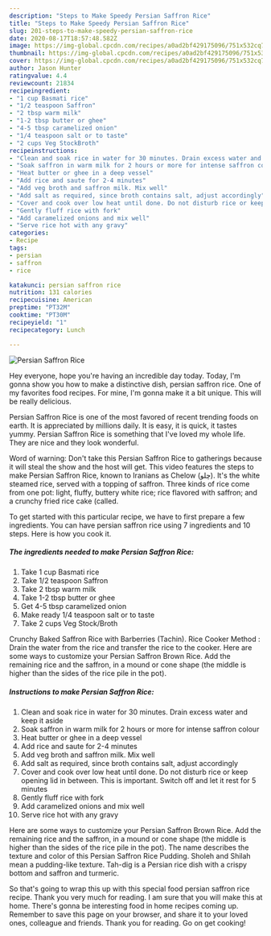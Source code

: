 ```yaml
---
description: "Steps to Make Speedy Persian Saffron Rice"
title: "Steps to Make Speedy Persian Saffron Rice"
slug: 201-steps-to-make-speedy-persian-saffron-rice
date: 2020-08-17T18:57:48.582Z
image: https://img-global.cpcdn.com/recipes/a0ad2bf429175096/751x532cq70/persian-saffron-rice-recipe-main-photo.jpg
thumbnail: https://img-global.cpcdn.com/recipes/a0ad2bf429175096/751x532cq70/persian-saffron-rice-recipe-main-photo.jpg
cover: https://img-global.cpcdn.com/recipes/a0ad2bf429175096/751x532cq70/persian-saffron-rice-recipe-main-photo.jpg
author: Jason Hunter
ratingvalue: 4.4
reviewcount: 21834
recipeingredient:
- "1 cup Basmati rice"
- "1/2 teaspoon Saffron"
- "2 tbsp warm milk"
- "1-2 tbsp butter or ghee"
- "4-5 tbsp caramelized onion"
- "1/4 teaspoon salt or to taste"
- "2 cups Veg StockBroth"
recipeinstructions:
- "Clean and soak rice in water for 30 minutes. Drain excess water and keep it aside"
- "Soak saffron in warm milk for 2 hours or more for intense saffron colour"
- "Heat butter or ghee in a deep vessel"
- "Add rice and saute for 2-4 minutes"
- "Add veg broth and saffron milk. Mix well"
- "Add salt as required, since broth contains salt, adjust accordingly"
- "Cover and cook over low heat until done. Do not disturb rice or keep opening lid in between. This is important. Switch off and let it rest for 5 minutes"
- "Gently fluff rice with fork"
- "Add caramelized onions and mix well"
- "Serve rice hot with any gravy"
categories:
- Recipe
tags:
- persian
- saffron
- rice

katakunci: persian saffron rice 
nutrition: 131 calories
recipecuisine: American
preptime: "PT32M"
cooktime: "PT30M"
recipeyield: "1"
recipecategory: Lunch

---
```



![Persian Saffron Rice](https://img-global.cpcdn.com/recipes/a0ad2bf429175096/751x532cq70/persian-saffron-rice-recipe-main-photo.jpg)

Hey everyone, hope you're having an incredible day today. Today, I'm gonna show you how to make a distinctive dish, persian saffron rice. One of my favorites food recipes. For mine, I'm gonna make it a bit unique. This will be really delicious.

Persian Saffron Rice is one of the most favored of recent trending foods on earth. It is appreciated by millions daily. It is easy, it is quick, it tastes yummy. Persian Saffron Rice is something that I've loved my whole life. They are nice and they look wonderful.

Word of warning: Don&#39;t take this Persian Saffron Rice to gatherings because it will steal the show and the host will get. This video features the steps to make Persian Saffron Rice, known to Iranians as Chelow (چلو). It&#39;s the white steamed rice, served with a topping of saffron. Three kinds of rice come from one pot: light, fluffy, buttery white rice; rice flavored with saffron; and a crunchy fried rice cake (called.


To get started with this particular recipe, we have to first prepare a few ingredients. You can have persian saffron rice using 7 ingredients and 10 steps. Here is how you cook it.

<!--inarticleads1-->

##### The ingredients needed to make Persian Saffron Rice:

1. Take 1 cup Basmati rice
1. Take 1/2 teaspoon Saffron
1. Take 2 tbsp warm milk
1. Take 1-2 tbsp butter or ghee
1. Get 4-5 tbsp caramelized onion
1. Make ready 1/4 teaspoon salt or to taste
1. Take 2 cups Veg Stock/Broth


Crunchy Baked Saffron Rice with Barberries (Tachin). Rice Cooker Method : Drain the water from the rice and transfer the rice to the cooker. Here are some ways to customize your Persian Saffron Brown Rice. Add the remaining rice and the saffron, in a mound or cone shape (the middle is higher than the sides of the rice pile in the pot). 

<!--inarticleads2-->

##### Instructions to make Persian Saffron Rice:

1. Clean and soak rice in water for 30 minutes. Drain excess water and keep it aside
1. Soak saffron in warm milk for 2 hours or more for intense saffron colour
1. Heat butter or ghee in a deep vessel
1. Add rice and saute for 2-4 minutes
1. Add veg broth and saffron milk. Mix well
1. Add salt as required, since broth contains salt, adjust accordingly
1. Cover and cook over low heat until done. Do not disturb rice or keep opening lid in between. This is important. Switch off and let it rest for 5 minutes
1. Gently fluff rice with fork
1. Add caramelized onions and mix well
1. Serve rice hot with any gravy


Here are some ways to customize your Persian Saffron Brown Rice. Add the remaining rice and the saffron, in a mound or cone shape (the middle is higher than the sides of the rice pile in the pot). The name describes the texture and color of this Persian Saffron Rice Pudding. Sholeh and Shilah mean a pudding-like texture. Tah-dig is a Persian rice dish with a crispy bottom and saffron and turmeric. 

So that's going to wrap this up with this special food persian saffron rice recipe. Thank you very much for reading. I am sure that you will make this at home. There's gonna be interesting food in home recipes coming up. Remember to save this page on your browser, and share it to your loved ones, colleague and friends. Thank you for reading. Go on get cooking!
